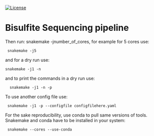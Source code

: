 
[![License](https://img.shields.io/badge/License-BSD_3--Clause-blue.svg)](https://opensource.org/licenses/BSD-3-Clause)


# Bisulfite Sequencing pipeline

Then run: snakemake -jnumber_of_cores, for example for 5 cores use:

     snakemake -j5 


and for a dry run use:

    snakemake -j1 -n 



and to print the commands in a dry run use:

      snakemake -j1 -n -p 



To use another config file use:

     snakemake -j1 -p --configfile configfilehere.yaml


For the sake reproducibility, use conda to pull same versions of tools. Snakemake and conda have to be installed in your system:

     snakemake --cores --use-conda
